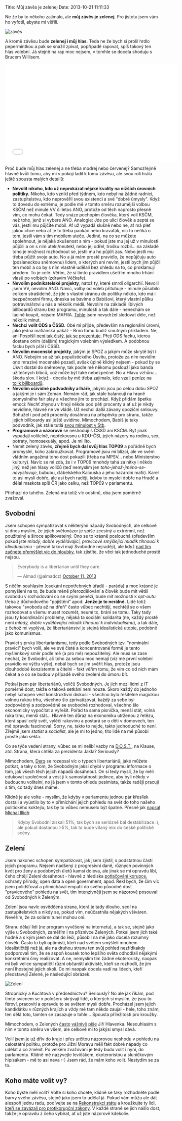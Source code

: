 Title: Můj závěs je zelenej
Date: 2013-10-21 11:11:33

Ne že by to někoho zajímalo, ale **můj závěs je zelenej**. Pro jistotu jsem vám ho vyfotil, abyste mi věřili.

![závěs]({static}/images/zaves.jpg)

A kromě závěsu bude **zelenej i můj hlas**. Teda ne že bych si prolil hrdlo pepermintkou a pak se snažil zpívat, popřípadě rapovat, spíš takový ten hlas volební. Já stejně na rap moc nejsem, v tomhle se docela shoduju s Brucem Willisem.

<iframe width="560" height="315" src="//www.youtube.com/embed/aR0M6mCVRZQ?rel=0" frameborder="0" allowfullscreen></iframe>

Proč bude můj hlas zelenej a ne třeba modrej nebo červenej? Samozřejmě hlavně kvůli tomu, aby mi v pokoji ladil k tomu závěsu, ale svou roli hrála ještě spousta malých detailů:

- **Nevolit nikoho, kdo už neprokázal nějaké kvality na nižších úrovních politiky.** Nikoho, kdo vznikl před týdnem, kdo nebyl na žádné radnici, zastupitelstvu, kdo neprověřil svou existenci a své "dobré úmysly". Když to dovedu do extrému, je podle mě v tomto směru rozumější volbou KSČM než minule VV či letos ANO, protože od těch naprosto přesně vím, co mohu čekat. Tedy snáze pochopím člověka, který volí KSČM, než toho, jenž si vybere ANO. Analogie: Jde po ulici člověk a zeptá se vás, jestli mu půjčíte mobil. Ať už vypadá slušně nebo ne, ať má pleť jakou chce nebo ať je to třeba pankáč nebo kravaták, nic to neříká o tom, jestli vám s tím mobilem uteče. Jediné, na co se můžete spolehnout, je nějaká zkušenost s ním - pokud jste mu jej už v minulosti půjčili a on s ním utekl/neutekl, nebo jej odřel, trošku rozbil... na základě toho je možnost rozhodnout se, jestli mu ho půjčit zas. Nebo jestli mu třeba půjčit svoje auto. No a já mám prostě pravidlo, že nepůjčuju auto (poslaneckou sněmovnu) lidem, o kterých ani nevím, jestli bych jim půjčil ten mobil a co by s ním vlastně udělali bez ohledu na to, co proklamují předem. To je celé. Věřím, že si tímto pravidlem ušetřím mnoho trhání vlasů po volbách (zdravím Véčkaře).
- **Nevolím podnikatelské projekty**, natož ty, které smrdí oligarchií. Nevolil jsem VV, nevolím ANO. Navíc, volby od voleb přituhuje - minule působilo celkem strašidelně, že jde s vlastní stranou do politiky někdo, kdo má i bezpečnostní firmu, dneska se bavíme o Babišovi, který vlastní půlku potravinářství u nás a několik médií. Nevolím na základě líbivých billboardů stranu bez programu, minulosti a tak dále - nenechám se lacině koupit, nejsem MAFRA. [Tohle](https://www.youtube.com/watch?feature=player_embedded&v=MrqqXehs-mU) jsem nevydržel sledovat déle, než několik minut.
- **Nechci volit ODS a ČSSD.** Obé mi přijde, především na regionální úrovni, jako jedna mafiánská pakáž - Brno tomu budiž smutným příkladem. Ne, ani Pospíšil [není tak čistý, jak se prezentuje](https://cs.wikipedia.org/wiki/Ji%C5%99%C3%AD_Posp%C3%AD%C5%A1il#Kontroverze). Přeji ODS facku, kterou dostane oním (dalším) tragickým volebním výsledkem. A podobnou facku bych přál i ČSSD.
- **Nevolím mocenské projekty**, jakým je SPOZ a jakým může skrytě být i ANO. Nebojím se až tak populistického Úsvitu, protože za ním nevidím ono mrazivé mocenské pozadí, avšak úplně klidný nejsem - pokud by se Úsvit dostal do sněmovny, tak podle mě někomu poslouží jako banda užitečných blbců, což může být také nebezpečné. No a Hlavu vzhůru... škoda slov. I když - docela by mě třeba zajímalo, [kde vzali peníze na tolik billboardů](http://www.bloc.cz/bloccz/art_384/sup-po-pravici-sup-po-levici.aspx).
- **Nevolím očividné podvodníky a lháře**, jakými jsou po celou dobu SPOZ a jakými je i sám Zeman. Nemám rád, jak stále balancují na hraně pomyslného fair play a všechno jim to prochází. Když přidám špetku emocí: Nechť zhynou v hnoji někde pod pěti procenty a ať už je nikdy nevidíme, hlavně ne ve vládě. Už nechci další závany opoziční smlouvy. Bohužel i pod pěti procenty dosáhnou na příspěvky pro stranu, takže jejich billboardy asi ještě uvidíme. Mimochodem, Babiš je taky podvodník, jak stále tutlá [svou minulost v Stb](http://www.sme.sk/c/6975601/upn-babis-donasal-estebakom.html).
- **Programově a názorově** se neshoduji s ČSSD ani KSČM. Byť jinak vypadají volitelně, nepřekousnu u KDU-ČSL jejich názory na rodinu, sex, potraty, homosexuály, apod. Je mi líto.
- Nemít zelený závěs, **zřejmě bych dal svůj hlas TOP09** a pořádně bych promyslel, koho zakroužkovat. Programově jsou mi blízcí, ale ve svém vládním angažmá toho dost pokazili (třeba na MPSV... nebo Ministerstvo kultury). Navíc se mi zdá, že i v TOP09 mnohdy tahá za nitky i někdo jiný, než jen hlasy voličů (teď nemyslím jen *toho-jehož-jméno-se-nevyslovuje*, bububu, ďábelského Kalouska a jeho hazardní mafii). Karel to asi myslí dobře, ale asi bych raději, kdyby to myslel dobře na Hradě a dělal maskota spíš ČR jako celku, než TOP09 v parlamentu.

Přichází do tuhého. Zelená má totiž víc odstínů, oba jsem poměrně zvažoval.

## Svobodní

Jsem schopen sympatizovat s některými nápady Svobodných, ale celkově si dnes myslím, že jejich světonázor je spíše zcestný a extrémní, než použitelný a široce aplikovatelný. Ono se to krásně poslouchá (především pokud jste *mladý, dobře vydělávající, pravicově smýšlející mladík tíhnoucí k idividualismu* - přesně takoví mají Svobodné nejraději), ale když [nad tím začnete přemýšlet víc do hloubky](http://raikoth.net/libertarian.html), tak zjistíte, že věci tak jednoduché prostě nejsou.

<blockquote class="twitter-tweet"><p>Everybody is a libertarian until they care.</p>&mdash; Almad (@almadcz) <a href="https://twitter.com/almadcz/statuses/388616504188497920">October 11, 2013</a></blockquote>

S něčím souhlasím (osekání nepotřebných úřadů - paráda) a moc krásné je pomyšlení na to, že bude méně přerozdělování a člověk bude mít větší svobodu v rozhodování co se svými penězi, bude mít možnosti k *opt-outu* třeba z důchodového "pojištění" apod. **Jenže je to nerálné.** Lidé totiž takovou "svobodu až na dřeň" často vůbec nechtějí, nechtějí se o všem rozhodovat a všemu muset rozumět, neumí to, brání se tomu. Taky tady jsou ty koordinační problémy, nějaká ta sociální solidarita (ne, každý prostě není *mladý, dobře vydělávající mladík tíhnoucí k individualismu*), a tak dále, z čehož mi vyplývá, že libertariánství je stejná idealistická utopie, podobně jako komunismus.

Pravici s prvky libertarianismu, tedy podle Svobodných tzv. "nominální pravici" bych volil, ale ve své čisté a koncentrované formě je tento myšlenkový směr podle mě (a pro mě) nepoužitelný. Ale musí se zase nechat, že Svobodní, ač toho za sebou moc nemají (viz mé první volební pravidlo ve výčtu výše), nebál bych se jim svěřit hlas, protože jsou dlouhodobě konzistentní a čitelní - fakt věřím tomu, že vím co od nich mám čekat a o co se budou v případě svého zvolení do úmoru bít.

Potkal jsem pár libertariánů, voličů Svobodných. Je jich mezi lidmi z IT poměrně dost, takže o taková setkání není nouze. Skoro každý do jednoho nebyl schopen vést konstruktivní diskusi - všechno bylo řešitelné magickou volnou rukou trhu, všechno šlo zprivatizovat, každý za sebe byl zodpovědný a zodpovědně se svobodně rozhodoval, všechno šlo ekonomicky vypočítat a vyřešit. Pořád ta samá písnička, menší stát, volná ruka trhu, menší stát... Hlavně ten důraz na ekonomiku utrženou z řetězu, která spasí celý svět, vyléčí rakovinu a postará se o děti v domovech, ten mě opravdu fascinoval. Sorry, ne, takto to nejde, takto jednoduché to není. Zřejmě jsem *statist* a *socialist*, ale je mi to jedno, tito lidé na mě působí prostě jako sekta.

Co se týče vedení strany, vůbec se mi nelíbí vazby na [D.O.S.T.](https://cs.wikipedia.org/wiki/Akce_D.O.S.T.), na Klause, atd. Strana, která chtěla za prezidenta Jakla? Seriously?

Mimochodem, [Dero](https://www.facebook.com/notes/jaroslav-polakovi%C4%8D/o-svobodn%C3%BDch-a-o-tom-pro%C4%8D-je-nebudu-volit-p%C5%99esto%C5%BEe-souhlas%C3%ADm-snad-se-v%C5%A1emi-jejic/10151750768803235) se rozepsal víc o typech libertariánů, jaké můžete potkat, a taky o tom, že Svobodným jaksi chybí v programu informace o tom, jak všech těch jejich nápadů dosáhnout. On si tedy myslí, že by měli edukovat společnost a vést ji k samostatnosti jedince, aby byli někdy v budoucnu volitelní, no já jsem v tomto ohledu pesimista, takže raději pracuji s tím, co tady dnes máme.

Klidně je ale volte - myslím, že kdyby v parlamentu jednou pár křesílek dostali a vyústilo by to v přimíchání jejich pohledu na svět do toho našeho politického koktejlu, tak by to vůbec nemuselo být špatné. Přesně jak [napsal Michal Illich](https://plus.google.com/u/0/116211747541130660089/posts/MAethgSvpiM?cfem=1):

> Kdyby Svobodní získali 51%, tak bych se seriózně bál destabilizace :), ale pokud dostanou >5%, tak to bude vítaný mix do české politické scény.

## Zelení

Jsem nakonec schopen sympatizovat, jak jsem zjistil, s podstatnou částí jejich programu. Nejsem nadšený z progresivní daně, různých povinných kvót pro ženy a podobných úletů kamsi doleva, ale jinak se mi opravdu líbí, čeho chtějí Zelení dosáhnout - hlavně z hlediska [potlačování korupce](http://rekonstrukcestatu.cz/), ochrany přírody, open data a open government, apod. Řekl bych, že čím víc jsem polidšťoval a přimíchával empatii do svého původně dost "pravicového" pohledu na svět, tím intenzivněji jsem se názorově posouval od Svobodných k Zeleným.

Zelení jsou navíc osvědčená strana, která je tady dlouho, sedí na zastupitelstvích a nikdy se, pokud vím, neúčastnila nějakých všiváren. Nevěřím, že za solární tunel mohou oni.

Stranu dělají lidi (ne program vyvěšený na internetu), a tak se, stejně jako výše u Svobodných, zaměřím i na příznivce Zelených. Potkal jsem jich také hodně a s kým jsem se dal do řeči, působil na mě jako docela rozumný člověk. Často to byli optimisti, kteří nad světem smýšleli mnohem idealističtěji než já, ale na druhou stranu ten svůj pohled nezřídkakdy podporovali tím, že se aspoň kousek toho lepšího světa odhodlali nějakými konkrétními činy realizovat. A ne, nemyslím tím žádné ekoteroristy, naopak mi byli velice sympatičtí různí občanští aktivisté, kteří se rozhodli, že jim není lhostejné jejich okolí. Co mi naopak docela vadí na lidech, kteří představují Zelené, je následující obrázek.

![Zelení]({static}/images/zeleni.png)

Stropnický a Kuchtová v předsednictvu? Seriously? No ale jak říkám, pod tímto svícnem se v pološeru skrývají lidé, o kterých si myslím, že jsou to féroví, pracovití a opravdu to se světem myslí dobře. Procházel jsem jejich kandidátku v různých krajích a vždy mě tam někdo zaujal - hele, toho znám, ten dělá toto, tamten se zasazuje o tohle... Spousta příležitostí pro kroužky.

Mimochodem, o Zelených [často](http://www.bloc.cz/bloccz/art_154/zeleni-hledaji-svou-barvu.aspx) [vášnivě](http://www.bloc.cz/bloccz/art_347/zeleni-jako-zkouska-dospelosti.aspx) [píše](http://www.bloc.cz/bloccz/art_383/manual-zoufaleho-volice.aspx) Jiří Hlavenka. Nesouhlasím s ním v tomto směru ve všem, ale celkově mi to jakýsi smysl dává.

Volil jsem je už dřív do kraje i přes určitou názorovou neshodu v pohledu na celostátní politku, protože pro Jižní Moravu měli fakt dobré nápady co udělat a co změnit. Po velkém zvažování je tedy budu volit i nyní, do parlamentu. Klidně mě nazývejte levičákem, ekoteroristou a sluníčkovým hipísákem - mě to asi neva :-) Jsem rád, že mám koho volit. Nestydím se za to.

## Koho máte volit vy?

Koho byste měli volit? Volte si koho chcete, klidně se taky rozhodněte podle barvy svého závěsu, stejně jako jsem to udělal já. Pokud vám můžu ale dát alespoň jednu radu, podívejte se na [Rekonstrukci státu](http://www.rekonstrukcestatu.cz/) a kroužkujte ty lidi, [kteří se zavázali pro protikorupční zákony](http://www.blablanevolim.cz/). V každé straně se jich našlo dost, takže je opravdu z čeho vybírat, ať už jste názorově kdekoliv.
